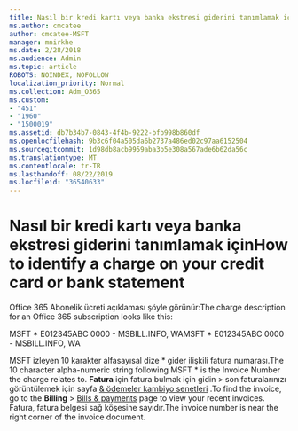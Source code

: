 ```yaml
---
title: Nasıl bir kredi kartı veya banka ekstresi giderini tanımlamak için
ms.author: cmcatee
author: cmcatee-MSFT
manager: mnirkhe
ms.date: 2/28/2018
ms.audience: Admin
ms.topic: article
ROBOTS: NOINDEX, NOFOLLOW
localization_priority: Normal
ms.collection: Adm_O365
ms.custom:
- "451"
- "1960"
- "1500019"
ms.assetid: db7b34b7-0843-4f4b-9222-bfb998b860df
ms.openlocfilehash: 9b3c6f04a505da6b2737a486ed02c97aa6152504
ms.sourcegitcommit: 1d98db8acb9959aba3b5e308a567ade6b62da56c
ms.translationtype: MT
ms.contentlocale: tr-TR
ms.lasthandoff: 08/22/2019
ms.locfileid: "36540633"
---
```

# <a name="how-to-identify-a-charge-on-your-credit-card-or-bank-statement"></a><span data-ttu-id="549e3-102">Nasıl bir kredi kartı veya banka ekstresi giderini tanımlamak için</span><span class="sxs-lookup"><span data-stu-id="549e3-102">How to identify a charge on your credit card or bank statement</span></span>

<span data-ttu-id="549e3-103">Office 365 Abonelik ücreti açıklaması şöyle görünür:</span><span class="sxs-lookup"><span data-stu-id="549e3-103">The charge description for an Office 365 subscription looks like this:</span></span>
  
<span data-ttu-id="549e3-104">MSFT \* E012345ABC 0000 - MSBILL.INFO, WA</span><span class="sxs-lookup"><span data-stu-id="549e3-104">MSFT \* E012345ABC 0000 - MSBILL.INFO, WA</span></span>
  
<span data-ttu-id="549e3-105">MSFT izleyen 10 karakter alfasayısal dize \* gider ilişkili fatura numarası.</span><span class="sxs-lookup"><span data-stu-id="549e3-105">The 10 character alpha-numeric string following MSFT \* is the Invoice Number the charge relates to.</span></span> <span data-ttu-id="549e3-106">**Fatura** için fatura bulmak için gidin \> son faturalarınızı görüntülemek için sayfa [& ödemeler kambiyo senetleri](https://go.microsoft.com/fwlink/p/?linkid=848039) .</span><span class="sxs-lookup"><span data-stu-id="549e3-106">To find the invoice, go to the **Billing** \> [Bills & payments](https://go.microsoft.com/fwlink/p/?linkid=848039) page to view your recent invoices.</span></span> <span data-ttu-id="549e3-107">Fatura, fatura belgesi sağ köşesine sayıdır.</span><span class="sxs-lookup"><span data-stu-id="549e3-107">The invoice number is near the right corner of the invoice document.</span></span>